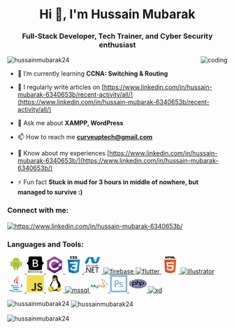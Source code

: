 <h1 align="center">Hi 👋, I'm Hussain Mubarak</h1>
<h3 align="center">Full-Stack Developer, Tech Trainer, and Cyber Security enthusiast</h3>
<img align="right" alt="coding" width="auto" src="https://cdn.dribbble.com/users/644659/screenshots/1920053/media/ce582cfec25f5415ef293ab9a2886d0a.gif"/>

<p align="left"> <img src="https://komarev.com/ghpvc/?username=hussainmubarak24&label=Profile%20views&color=0e75b6&style=flat" alt="hussainmubarak24" /> </p>

- 🌱 I’m currently learning **CCNA: Switching & Routing**

- 📝 I regularly write articles on [https://www.linkedin.com/in/hussain-mubarak-6340653b/recent-activity/all/](https://www.linkedin.com/in/hussain-mubarak-6340653b/recent-activity/all/)

- 💬 Ask me about **XAMPP, WordPress**

- 📫 How to reach me **curveuptech@gmail.com**

- 📄 Know about my experiences [https://www.linkedin.com/in/hussain-mubarak-6340653b/](https://www.linkedin.com/in/hussain-mubarak-6340653b/)

- ⚡ Fun fact **Stuck in mud for 3 hours in middle of nowhere, but managed to survive :)**

<h3 align="left">Connect with me:</h3>
<p align="left">
<a href="https://linkedin.com/in/https://www.linkedin.com/in/hussain-mubarak-6340653b/" target="blank"><img align="center" src="https://raw.githubusercontent.com/rahuldkjain/github-profile-readme-generator/master/src/images/icons/Social/linked-in-alt.svg" alt="https://www.linkedin.com/in/hussain-mubarak-6340653b/" height="30" width="40" /></a>
</p>

<h3 align="left">Languages and Tools:</h3>
<p align="left"> <a href="https://developer.android.com" target="_blank" rel="noreferrer"> <img src="https://raw.githubusercontent.com/devicons/devicon/master/icons/android/android-original-wordmark.svg" alt="android" width="40" height="40"/> </a> <a href="https://getbootstrap.com" target="_blank" rel="noreferrer"> <img src="https://raw.githubusercontent.com/devicons/devicon/master/icons/bootstrap/bootstrap-plain-wordmark.svg" alt="bootstrap" width="40" height="40"/> </a> <a href="https://www.w3schools.com/cs/" target="_blank" rel="noreferrer"> <img src="https://raw.githubusercontent.com/devicons/devicon/master/icons/csharp/csharp-original.svg" alt="csharp" width="40" height="40"/> </a> <a href="https://www.w3schools.com/css/" target="_blank" rel="noreferrer"> <img src="https://raw.githubusercontent.com/devicons/devicon/master/icons/css3/css3-original-wordmark.svg" alt="css3" width="40" height="40"/> </a> <a href="https://dotnet.microsoft.com/" target="_blank" rel="noreferrer"> <img src="https://raw.githubusercontent.com/devicons/devicon/master/icons/dot-net/dot-net-original-wordmark.svg" alt="dotnet" width="40" height="40"/> </a> <a href="https://firebase.google.com/" target="_blank" rel="noreferrer"> <img src="https://www.vectorlogo.zone/logos/firebase/firebase-icon.svg" alt="firebase" width="40" height="40"/> </a> <a href="https://flutter.dev" target="_blank" rel="noreferrer"> <img src="https://www.vectorlogo.zone/logos/flutterio/flutterio-icon.svg" alt="flutter" width="40" height="40"/> </a> <a href="https://www.w3.org/html/" target="_blank" rel="noreferrer"> <img src="https://raw.githubusercontent.com/devicons/devicon/master/icons/html5/html5-original-wordmark.svg" alt="html5" width="40" height="40"/> </a> <a href="https://www.adobe.com/in/products/illustrator.html" target="_blank" rel="noreferrer"> <img src="https://www.vectorlogo.zone/logos/adobe_illustrator/adobe_illustrator-icon.svg" alt="illustrator" width="40" height="40"/> </a> <a href="https://www.java.com" target="_blank" rel="noreferrer"> <img src="https://raw.githubusercontent.com/devicons/devicon/master/icons/java/java-original.svg" alt="java" width="40" height="40"/> </a> <a href="https://developer.mozilla.org/en-US/docs/Web/JavaScript" target="_blank" rel="noreferrer"> <img src="https://raw.githubusercontent.com/devicons/devicon/master/icons/javascript/javascript-original.svg" alt="javascript" width="40" height="40"/> </a> <a href="https://www.linux.org/" target="_blank" rel="noreferrer"> <img src="https://raw.githubusercontent.com/devicons/devicon/master/icons/linux/linux-original.svg" alt="linux" width="40" height="40"/> </a> <a href="https://www.microsoft.com/en-us/sql-server" target="_blank" rel="noreferrer"> <img src="https://www.svgrepo.com/show/303229/microsoft-sql-server-logo.svg" alt="mssql" width="40" height="40"/> </a> <a href="https://www.mysql.com/" target="_blank" rel="noreferrer"> <img src="https://raw.githubusercontent.com/devicons/devicon/master/icons/mysql/mysql-original-wordmark.svg" alt="mysql" width="40" height="40"/> </a> <a href="https://www.photoshop.com/en" target="_blank" rel="noreferrer"> <img src="https://raw.githubusercontent.com/devicons/devicon/master/icons/photoshop/photoshop-line.svg" alt="photoshop" width="40" height="40"/> </a> <a href="https://www.php.net" target="_blank" rel="noreferrer"> <img src="https://raw.githubusercontent.com/devicons/devicon/master/icons/php/php-original.svg" alt="php" width="40" height="40"/> </a> <a href="https://www.adobe.com/products/xd.html" target="_blank" rel="noreferrer"> <img src="https://cdn.worldvectorlogo.com/logos/adobe-xd.svg" alt="xd" width="40" height="40"/> </a> </p>

<p><img align="left" src="https://github-readme-stats.vercel.app/api/top-langs?username=hussainmubarak24&show_icons=true&locale=en&layout=compact" alt="hussainmubarak24" /></p>

<p>&nbsp;<img align="center" src="https://github-readme-stats.vercel.app/api?username=hussainmubarak24&show_icons=true&locale=en" alt="hussainmubarak24" /></p>

<p><img align="center" src="https://github-readme-streak-stats.herokuapp.com/?user=hussainmubarak24&" alt="hussainmubarak24" /></p>
